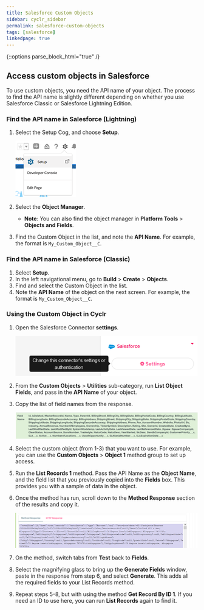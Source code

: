 ```yaml
---
title: Salesforce Custom Objects
sidebar: cyclr_sidebar
permalink: salesforce-custom-objects
tags: [salesforce]
linkedpage: true
---
```

{::options parse_block_html="true" /}
<section class="card">

## Access custom objects in Salesforce

To use custom objects, you need the API name of your object. The process to find the API name is slightly different depending on whether you use Salesforce Classic or Salesforce Lightning Edition.

### Find the API name in Salesforce (Lightning)

1. Select the Setup Cog, and choose **Setup**.

    ![Salesforce Setup Cog](./images/sf_lightning_setup_cog.png)

2. Select the **Object Manager**. 
    * **Note**: You can also find the object manager in **Platform Tools** > **Objects and Fields**.

3. Find the Custom Object in the list, and note the **API Name**. For example, the format is `My_Custom_Object__C`.

### Find the API name in Salesforce (Classic)

1. Select **Setup**.
2. In the left navigational menu, go to **Build** > **Create** > **Objects**.
3. Find and select the Custom Object in the list.
4. Note the **API Name** of the object on the next screen. For example, the format is `My_Custom_Object__C`.

### Using the Custom Object in Cyclr

1. Open the Salesforce Connector **settings**.

    ![Salesforce Connector Settings](./images/sf_settings.png)

2. From the **Custom Objects** > **Utilities** sub-category, run **List Object Fields**, and pass in the **API Name** of your object.

3. Copy the list of field names from the response.

    ![Salesforce Example Object Fields](./images/sf_fields.png)

4. Select the custom object (from 1-3) that you want to use. For example, you can use the **Custom Objects** > **Object 1** method group to set up access.

5. Run the **List Records 1** method. Pass the API Name as the **Object Name**, and the field list that you previously copied into the **Fields** box. This provides you with a sample of data in the object.

6. Once the method has run, scroll down to the **Method Response** section of the results and copy it.

    ![Salesforce Example Object Fields](./images/sf_method_response.png)

7. On the method, switch tabs from **Test** back to **Fields**.

8. Select the magnifying glass to bring up the **Generate Fields** window, paste in the response from step 6, and select **Generate**.  This adds all the required fields to your List Records method.

9. Repeat steps 5-8, but with using the method **Get Record By ID 1**.  If you need an ID to use here, you can run **List Records** again to find it.
</section>